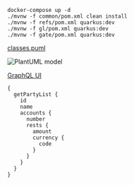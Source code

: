 
```shell script
docker-compose up -d
./mvnw -f common/pom.xml clean install
./mvnw -f refs/pom.xml quarkus:dev
./mvnw -f gl/pom.xml quarkus:dev
./mvnw -f gate/pom.xml quarkus:dev
```
[classes.puml](./doc/uml/classes.puml)

![PlantUML model](http://www.plantuml.com/plantuml/png/5Sox3G9130JGd2gWWNM8H7Ijc5d3dhIVmnwBzZcYbxqjgCuS_NBR9tfMI-_NHXxn477zblVEbiyCSwn9conOGzJHxZHGFYy5bylGeBdK1JaxGTS8YtByxyrcFVq1)

[GraphQL UI](http://localhost:9090/q/graphql-ui)
```
{
  getPartyList {
    id
    name
    accounts {
      number
      rests {
        amount
        currency {
          code
        }
      }
    }
  }
}
```
